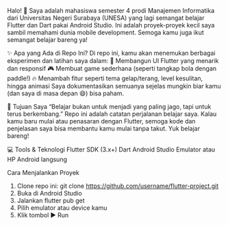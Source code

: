 Halo! 👋
Saya adalah mahasiswa semester 4 prodi Manajemen Informatika dari Universitas Negeri Surabaya (UNESA) yang lagi semangat belajar Flutter dan Dart pakai Android Studio. Ini adalah proyek-proyek kecil saya sambil memahami dunia mobile development.
Semoga kamu juga ikut semangat belajar bareng ya!

✨ Apa yang Ada di Repo Ini?
Di repo ini, kamu akan menemukan berbagai eksperimen dan latihan saya dalam:
🌈 Membangun UI Flutter yang menarik dan responsif
🎮 Membuat game sederhana (seperti tangkap bola dengan paddle!)
🔥 Menambah fitur seperti tema gelap/terang, level kesulitan, hingga animasi
Saya dokumentasikan semuanya sejelas mungkin biar kamu (dan saya di masa depan 😄) bisa paham.


🎯 Tujuan Saya
“Belajar bukan untuk menjadi yang paling jago, tapi untuk terus berkembang.”
Repo ini adalah catatan perjalanan belajar saya. Kalau kamu baru mulai atau penasaran dengan Flutter, semoga kode dan penjelasan saya bisa membantu kamu mulai tanpa takut. Yuk belajar bareng!

💻 Tools & Teknologi
Flutter SDK (3.x+)
Dart
Android Studio
Emulator atau HP Android langsung

Cara Menjalankan Proyek
1. Clone repo ini:
git clone https://github.com/username/flutter-project.git
2. Buka di Android Studio
3. Jalankan flutter pub get
4. Pilih emulator atau device kamu
5. Klik tombol ▶️ Run
